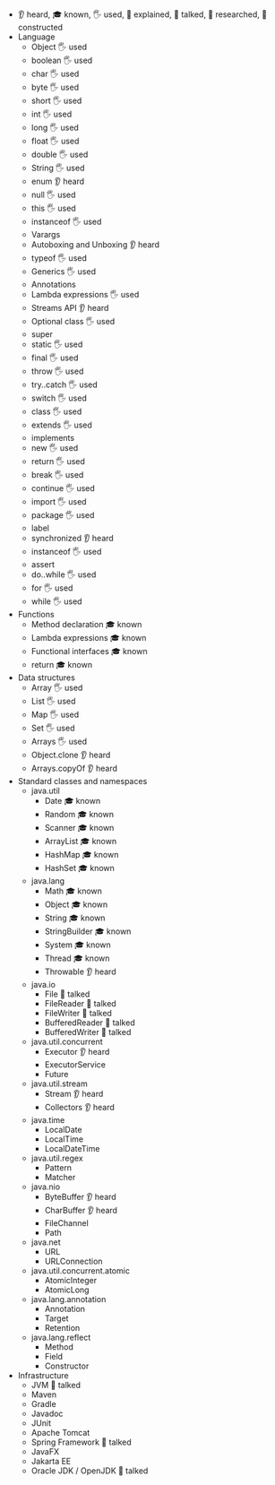 - 👂 heard, 🎓 known, 🖐️ used, 🙋 explained, 📢 talked, 🔬 researched, 🚀 constructed
- Language
    - Object 🖐️ used
    - boolean 🖐️ used
    - char 🖐️ used
    - byte 🖐️ used
    - short 🖐️ used
    - int 🖐️ used
    - long 🖐️ used
    - float 🖐️ used
    - double 🖐️ used
    - String 🖐️ used
    - enum 👂 heard
    - null 🖐️ used
    - this 🖐️ used
    - instanceof 🖐️ used
    - Varargs
    - Autoboxing and Unboxing 👂 heard
    - typeof 🖐️ used
    - Generics 🖐️ used
    - Annotations
    - Lambda expressions 🖐️ used
    - Streams API 👂 heard
    - Optional class 🖐️ used
    - super
    - static 🖐️ used
    - final 🖐️ used
    - throw 🖐️ used
    - try..catch 🖐️ used
    - switch 🖐️ used
    - class 🖐️ used
    - extends 🖐️ used
    - implements
    - new 🖐️ used
    - return 🖐️ used
    - break 🖐️ used
    - continue 🖐️ used
    - import 🖐️ used
    - package 🖐️ used
    - label
    - synchronized 👂 heard
    - instanceof 🖐️ used
    - assert
    - do..while 🖐️ used
    - for 🖐️ used
    - while 🖐️ used
- Functions
    - Method declaration 🎓 known
    - Lambda expressions 🎓 known
    - Functional interfaces 🎓 known
    - return 🎓 known
- Data structures
    - Array 🖐️ used
    - List 🖐️ used
    - Map 🖐️ used
    - Set 🖐️ used
    - Arrays 🖐️ used
    - Object.clone 👂 heard
    - Arrays.copyOf 👂 heard
- Standard classes and namespaces
    - java.util
        - Date 🎓 known
        - Random 🎓 known
        - Scanner 🎓 known
        - ArrayList 🎓 known
        - HashMap 🎓 known
        - HashSet 🎓 known
    - java.lang
        - Math 🎓 known
        - Object 🎓 known
        - String 🎓 known
        - StringBuilder 🎓 known
        - System 🎓 known
        - Thread 🎓 known
        - Throwable 👂 heard
    - java.io
        - File 📢 talked
        - FileReader 📢 talked
        - FileWriter 📢 talked
        - BufferedReader 📢 talked
        - BufferedWriter 📢 talked
    - java.util.concurrent
        - Executor 👂 heard
        - ExecutorService
        - Future
    - java.util.stream
        - Stream 👂 heard
        - Collectors 👂 heard
    - java.time
        - LocalDate
        - LocalTime
        - LocalDateTime
    - java.util.regex
        - Pattern
        - Matcher
    - java.nio
        - ByteBuffer 👂 heard
        - CharBuffer 👂 heard
        - FileChannel
        - Path
    - java.net
        - URL
        - URLConnection
    - java.util.concurrent.atomic
        - AtomicInteger
        - AtomicLong
    - java.lang.annotation
        - Annotation
        - Target
        - Retention
    - java.lang.reflect
        - Method
        - Field
        - Constructor
- Infrastructure
    - JVM 📢 talked
    - Maven
    - Gradle
    - Javadoc
    - JUnit
    - Apache Tomcat
    - Spring Framework 📢 talked
    - JavaFX
    - Jakarta EE
    - Oracle JDK / OpenJDK 📢 talked